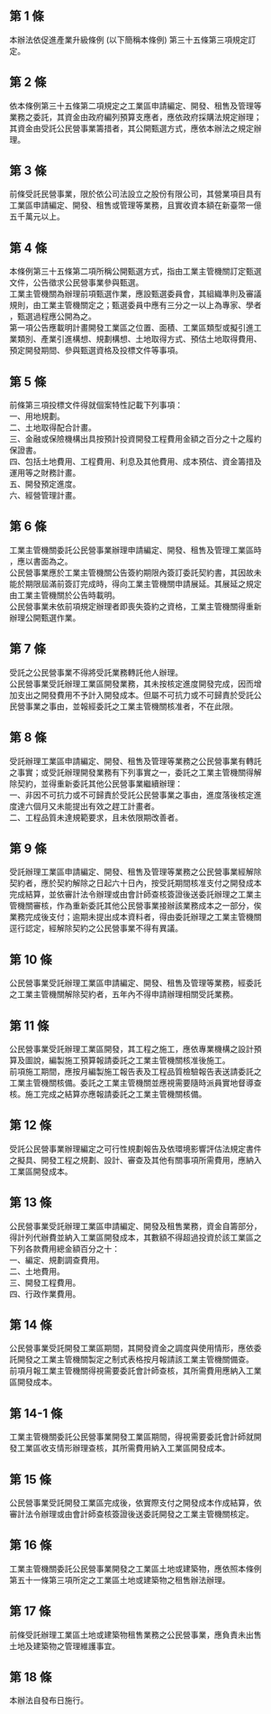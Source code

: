 第 1 條
-------
本辦法依促進產業升級條例 (以下簡稱本條例) 第三十五條第三項規定訂  
定。

第 2 條
-------
依本條例第三十五條第二項規定之工業區申請編定、開發、租售及管理等  
業務之委託，其資金由政府編列預算支應者，應依政府採購法規定辦理；  
其資金由受託公民營事業籌措者，其公開甄選方式，應依本辦法之規定辦  
理。

第 3 條
-------
前條受託民營事業，限於依公司法設立之股份有限公司，其營業項目具有  
工業區申請編定、開發、租售或管理等業務，且實收資本額在新臺幣一億  
五千萬元以上。

第 4 條
-------
本條例第三十五條第二項所稱公開甄選方式，指由工業主管機關訂定甄選  
文件，公告徵求公民營事業參與甄選。  
工業主管機關為辦理前項甄選作業，應設甄選委員會，其組織準則及審議  
規則，由工業主管機關定之；甄選委員中應有三分之一以上為專家、學者  
，甄選過程應公開為之。  
第一項公告應載明計畫開發工業區之位置、面積、工業區類型或擬引進工  
業類別、產業引進構想、規劃構想、土地取得方式、預估土地取得費用、  
預定開發期間、參與甄選資格及投標文件等事項。

第 5 條
-------
前條第三項投標文件得就個案特性記載下列事項：  
一、用地規劃。  
二、土地取得配合計畫。  
三、金融或保險機構出具按預計投資開發工程費用金額之百分之十之履約  
    保證書。  
四、包括土地費用、工程費用、利息及其他費用、成本預估、資金籌措及  
    運用等之財務計畫。  
五、開發預定進度。  
六、經營管理計畫。

第 6 條
-------
工業主管機關委託公民營事業辦理申請編定、開發、租售及管理工業區時  
，應以書面為之。  
公民營事業應於工業主管機關公告簽約期限內簽訂委託契約書，其因故未  
能於期限屆滿前簽訂完成時，得向工業主管機關申請展延。其展延之規定  
由工業主管機關於公告時載明。  
公民營事業未依前項規定辦理者即喪失簽約之資格，工業主管機關得重新  
辦理公開甄選作業。

第 7 條
-------
受託之公民營事業不得將受託業務轉託他人辦理。  
公民營事業受託辦理工業區開發業務，其未按核定進度開發完成，因而增  
加支出之開發費用不予計入開發成本。但屬不可抗力或不可歸責於受託公  
民營事業之事由，並報經委託之工業主管機關核准者，不在此限。

第 8 條
-------
受託辦理工業區申請編定、開發、租售及管理等業務之公民營事業有轉託  
之事實；或受託辦理開發業務有下列事實之一，委託之工業主管機關得解  
除契約，並得重新委託其他公民營事業繼續辦理：  
一、非因不可抗力或不可歸責於受託公民營事業之事由，進度落後核定進  
    度達六個月又未能提出有效之趕工計畫者。  
二、工程品質未達規範要求，且未依限期改善者。

第 9 條
-------
受託辦理工業區申請編定、開發、租售及管理等業務之公民營事業經解除  
契約者，應於契約解除之日起六十日內，按受託期間核准支付之開發成本  
完成結算，並依審計法令辦理或由會計師查核簽證後送委託辦理之工業主  
管機關審核，作為重新委託其他公民營事業接辦該業務成本之一部分，俟  
業務完成後支付；逾期未提出成本資料者，得由委託辦理之工業主管機關  
逕行認定，經解除契約之公民營事業不得有異議。

第 10 條
--------
公民營事業受託辦理工業區申請編定、開發、租售及管理等業務，經委託  
之工業主管機關解除契約者，五年內不得申請辦理相關受託業務。

第 11 條
--------
公民營事業受託辦理工業區開發，其工程之施工，應依專業機構之設計預  
算及圖說，編製施工預算報請委託之工業主管機關核准後施工。  
前項施工期間，應按月編製施工報告表及工程品質檢驗報告表送請委託之  
工業主管機關核備。委託之工業主管機關並應視需要隨時派員實地督導查  
核。施工完成之結算亦應報請委託之工業主管機關核備。

第 12 條
--------
受託公民營事業辦理編定之可行性規劃報告及依環境影響評估法規定書件  
之擬具、開發工程之規劃、設計、審查及其他有關事項所需費用，應納入  
工業區開發成本。

第 13 條
--------
公民營事業受託辦理工業區申請編定、開發及租售業務，資金自籌部分，  
得計列代辦費並納入工業區開發成本，其數額不得超過投資於該工業區之  
下列各款費用總金額百分之十：  
一、編定、規劃調查費用。  
二、土地費用。  
三、開發工程費用。  
四、行政作業費用。

第 14 條
--------
公民營事業受託開發工業區期間，其開發資金之調度與使用情形，應依委  
託開發之工業主管機關製定之制式表格按月報請該工業主管機關備查。  
前項月報工業主管機關得視需要委託會計師查核，其所需費用應納入工業  
區開發成本。

第 14-1 條
----------
工業主管機關委託公民營事業開發工業區期間，得視需要委託會計師就開  
發工業區收支情形辦理查核，其所需費用納入工業區開發成本。

第 15 條
--------
公民營事業受託開發工業區完成後，依實際支付之開發成本作成結算，依  
審計法令辦理或由會計師查核簽證後送委託開發之工業主管機關核定。

第 16 條
--------
工業主管機關委託公民營事業開發之工業區土地或建築物，應依照本條例  
第五十一條第三項所定之工業區土地或建築物之租售辦法辦理。

第 17 條
--------
前條受託辦理工業區土地或建築物租售業務之公民營事業，應負責未出售  
土地及建築物之管理維護事宜。

第 18 條
--------
本辦法自發布日施行。


